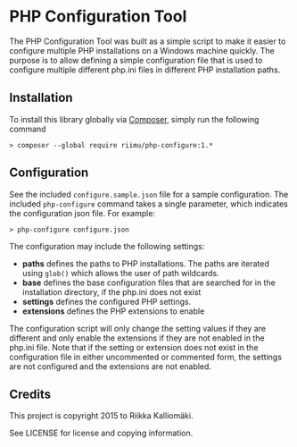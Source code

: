# PHP Configuration Tool #

The PHP Configuration Tool was built as a simple script to make it easier to
configure multiple PHP installations on a Windows machine quickly. The purpose
is to allow defining a simple configuration file that is used to configure
multiple different php.ini files in different PHP installation paths.

## Installation ##

To install this library globally via [Composer](https://getcomposer.org), simply
run the following command

    > composer --global require riimu/php-configure:1.*

## Configuration ##

See the included `configure.sample.json` file for a sample configuration. The
included `php-configure` command takes a single parameter, which indicates the
configuration json file. For example:

    > php-configure configure.json

The configuration may include the following settings:

 * **paths** defines the paths to PHP installations. The paths are iterated
   using `glob()` which allows the user of path wildcards.
 * **base** defines the base configuration files that are searched for in the
   installation directory, if the php.ini does not exist
 * **settings** defines the configured PHP settings.
 * **extensions** defines the PHP extensions to enable

The configuration script will only change the setting values if they are
different and only enable the extensions if they are not enabled in the php.ini
file. Note that if the setting or extension does not exist in the configuration
file in either uncommented or commented form, the settings are not configured
and the extensions are not enabled.

## Credits ##

This project is copyright 2015 to Riikka Kalliomäki.

See LICENSE for license and copying information.
